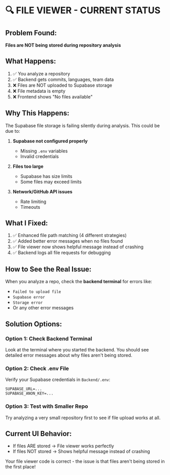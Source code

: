 # 🔍 FILE VIEWER - CURRENT STATUS

## Problem Found:

**Files are NOT being stored during repository analysis**

## What Happens:

1. ✅ You analyze a repository
2. ✅ Backend gets commits, languages, team data
3. ❌ Files are NOT uploaded to Supabase storage
4. ❌ File metadata is empty
5. ❌ Frontend shows "No files available"

## Why This Happens:

The Supabase file storage is failing silently during analysis. This could be due to:

1. **Supabase not configured properly**
   - Missing `.env` variables
   - Invalid credentials

2. **Files too large**
   - Supabase has size limits
   - Some files may exceed limits

3. **Network/GitHub API issues**
   - Rate limiting
   - Timeouts

## What I Fixed:

1. ✅ Enhanced file path matching (4 different strategies)
2. ✅ Added better error messages when no files found
3. ✅ File viewer now shows helpful message instead of crashing
4. ✅ Backend logs all file requests for debugging

## How to See the Real Issue:

When you analyze a repo, check the **backend terminal** for errors like:
- `Failed to upload file`
- `Supabase error`
- `Storage error`
- Or any other error messages

## Solution Options:

### Option 1: Check Backend Terminal
Look at the terminal where you started the backend. You should see detailed error messages about why files aren't being stored.

### Option 2: Check .env File
Verify your Supabase credentials in `Backend/.env`:
```env
SUPABASE_URL=...
SUPABASE_ANON_KEY=...
```

### Option 3: Test with Smaller Repo
Try analyzing a very small repository first to see if file upload works at all.

## Current UI Behavior:

- If files ARE stored → File viewer works perfectly
- If files NOT stored → Shows helpful message instead of crashing

Your file viewer code is correct - the issue is that files aren't being stored in the first place!
